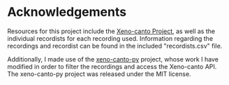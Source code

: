 # Acknowledgements

Resources for this project include the [Xeno-canto Project](https://xeno-canto.org), as well as the individual recordists for each recording used. Information regarding the recordings and recordist can be found in the included "recordists.csv" file.

Additionally, I made use of the [xeno-canto-py](https://github.com/ntivirikin/xeno-canto-py) project, whose work I have modified in order to filter the recordings and access the Xeno-canto API. The xeno-canto-py project was released under the MIT license.  